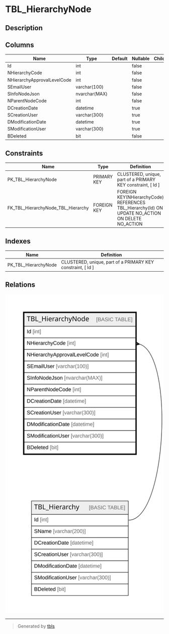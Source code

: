 # TBL_HierarchyNode

## Description

## Columns

| Name | Type | Default | Nullable | Children | Parents | Comment |
| ---- | ---- | ------- | -------- | -------- | ------- | ------- |
| Id | int |  | false |  |  |  |
| NHierarchyCode | int |  | false |  | [TBL_Hierarchy](TBL_Hierarchy.md) |  |
| NHierarchyApprovalLevelCode | int |  | false |  |  |  |
| SEmailUser | varchar(100) |  | false |  |  |  |
| SInfoNodeJson | nvarchar(MAX) |  | false |  |  |  |
| NParentNodeCode | int |  | false |  |  |  |
| DCreationDate | datetime |  | true |  |  |  |
| SCreationUser | varchar(300) |  | true |  |  |  |
| DModificationDate | datetime |  | true |  |  |  |
| SModificationUser | varchar(300) |  | true |  |  |  |
| BDeleted | bit |  | false |  |  |  |

## Constraints

| Name | Type | Definition |
| ---- | ---- | ---------- |
| PK_TBL_HierarchyNode | PRIMARY KEY | CLUSTERED, unique, part of a PRIMARY KEY constraint, [ Id ] |
| FK_TBL_HierarchyNode_TBL_Hierarchy | FOREIGN KEY | FOREIGN KEY(NHierarchyCode) REFERENCES TBL_Hierarchy(Id) ON UPDATE NO_ACTION ON DELETE NO_ACTION |

## Indexes

| Name | Definition |
| ---- | ---------- |
| PK_TBL_HierarchyNode | CLUSTERED, unique, part of a PRIMARY KEY constraint, [ Id ] |

## Relations

![er](TBL_HierarchyNode.svg)

---

> Generated by [tbls](https://github.com/k1LoW/tbls)
